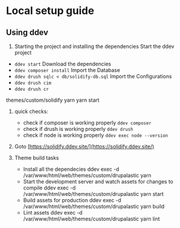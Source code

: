 # Local setup guide

## Using ddev

1. Starting the project and installing the dependencies
Start the ddev project
  - `ddev start`
Download the dependencies 
  - `ddev composer install`
Import the Database
  - `ddev drush sqlc < db/solidify-db.sql`
Import the Configurations
  - `ddev drush cim`
  - `ddev drush cr`

themes/custom/solidify
yarn
yarn start



1. quick checks:
   - check if composer is working properly
      `ddev composer`
   - check if drush is working properly
      `ddev drush`
   - check if node is working properly
      `ddev exec node --version`

2. Goto [https://solidify.ddev.site/](https://solidify.ddev.site/)

3. Theme build tasks
   - Install all the dependecies
   ddev exec -d /var/www/html/web/themes/custom/drupalastic yarn
   - Start the development server and watch assets for changes to compile
    ddev exec -d /var/www/html/web/themes/custom/drupalastic yarn start
   - Build assets for production
    ddev exec -d /var/www/html/web/themes/custom/drupalastic yarn build
   - Lint assets
   ddev exec -d /var/www/html/web/themes/custom/drupalastic yarn lint
